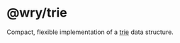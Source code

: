 # @wry/trie

Compact, flexible implementation of a
[trie](https://en.wikipedia.org/wiki/Trie) data structure.
